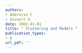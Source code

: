 ```yaml
---
authors: 
- Ambroise C 
- Govaert G 
date: 2002-01-01
title: " Clustering and Models "
publication_types:
- 6
url_pdf: ''
---
```

